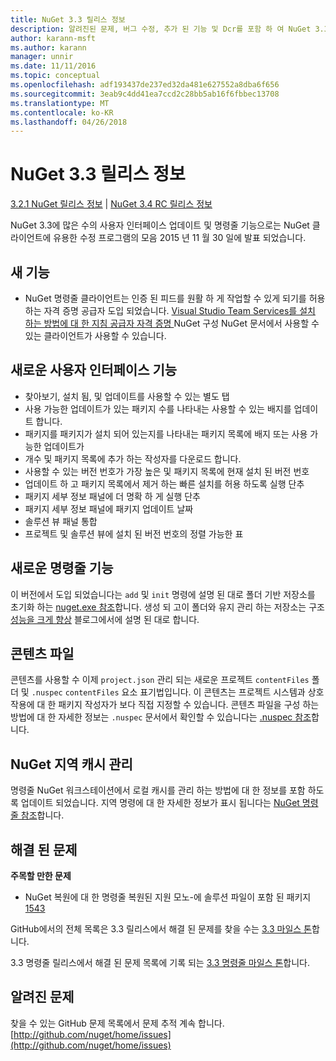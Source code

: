 ```yaml
---
title: NuGet 3.3 릴리스 정보
description: 알려진된 문제, 버그 수정, 추가 된 기능 및 Dcr를 포함 하 여 NuGet 3.3에 대 한 릴리스 정보입니다.
author: karann-msft
ms.author: karann
manager: unnir
ms.date: 11/11/2016
ms.topic: conceptual
ms.openlocfilehash: adf193437de237ed32da481e627552a8dba6f656
ms.sourcegitcommit: 3eab9c4dd41ea7ccd2c28bb5ab16f6fbbec13708
ms.translationtype: MT
ms.contentlocale: ko-KR
ms.lasthandoff: 04/26/2018
---
```

# <a name="nuget-33-release-notes"></a>NuGet 3.3 릴리스 정보

[3.2.1 NuGet 릴리스 정보](../release-notes/nuget-3.2.1.md) | [NuGet 3.4 RC 릴리스 정보](../release-notes/nuget-3.4-RC.md)

NuGet 3.3에 많은 수의 사용자 인터페이스 업데이트 및 명령줄 기능으로는 NuGet 클라이언트에 유용한 수정 프로그램의 모음 2015 년 11 월 30 일에 발표 되었습니다.

## <a name="new-features"></a>새 기능

* NuGet 명령줄 클라이언트는 인증 된 피드를 원활 하 게 작업할 수 있게 되기를 허용 하는 자격 증명 공급자 도입 되었습니다. [Visual Studio Team Services를 설치 하는 방법에 대 한 지침 공급자 자격 증명 ](../api/nuget-exe-credential-providers.md) NuGet 구성 NuGet 문서에서 사용할 수 있는 클라이언트가 사용할 수 있습니다.

## <a name="new-user-interface-features"></a>새로운 사용자 인터페이스 기능

* 찾아보기, 설치 됨, 및 업데이트를 사용할 수 있는 별도 탭
* 사용 가능한 업데이트가 있는 패키지 수를 나타내는 사용할 수 있는 배지를 업데이트 합니다.
* 패키지를 패키지가 설치 되어 있는지를 나타내는 패키지 목록에 배지 또는 사용 가능한 업데이트가
* 개수 및 패키지 목록에 추가 하는 작성자를 다운로드 합니다.
* 사용할 수 있는 버전 번호가 가장 높은 및 패키지 목록에 현재 설치 된 버전 번호
* 업데이트 하 고 패키지 목록에서 제거 하는 빠른 설치를 허용 하도록 실행 단추
* 패키지 세부 정보 패널에 더 명확 하 게 실행 단추
* 패키지 세부 정보 패널에 패키지 업데이트 날짜
* 솔루션 뷰 패널 통합
* 프로젝트 및 솔루션 뷰에 설치 된 버전 번호의 정렬 가능한 표

## <a name="new-command-line-features"></a>새로운 명령줄 기능

이 버전에서 도입 되었습니다는 `add` 및 `init` 명령에 설명 된 대로 폴더 기반 저장소를 초기화 하는 [nuget.exe 참조](../tools/nuget-exe-cli-reference.md)합니다. 생성 되 고이 폴더와 유지 관리 하는 저장소는 구조 [성능을 크게 향상](http://blog.nuget.org/20150922/Accelerate-Package-Source.html) 블로그에서에 설명 된 대로 합니다.

## <a name="contentfiles"></a>콘텐츠 파일

콘텐츠를 사용할 수 이제 `project.json` 관리 되는 새로운 프로젝트 `contentFiles` 폴더 및 `.nuspec` `contentFiles` 요소 표기법입니다.  이 콘텐츠는 프로젝트 시스템과 상호 작용에 대 한 패키지 작성자가 보다 직접 지정할 수 있습니다.  콘텐츠 파일을 구성 하는 방법에 대 한 자세한 정보는 `.nuspec` 문서에서 확인할 수 있습니다는 [.nuspec 참조](../reference/nuspec.md)합니다.

## <a name="nuget-locals-cache-management"></a>NuGet 지역 캐시 관리

명령줄 NuGet 워크스테이션에서 로컬 캐시를 관리 하는 방법에 대 한 정보를 포함 하도록 업데이트 되었습니다.  지역 명령에 대 한 자세한 정보가 표시 됩니다는 [NuGet 명령줄 참조](../tools/cli-ref-locals.md)합니다.

## <a name="fixed-issues"></a>해결 된 문제

**주목할 만한 문제**

* NuGet 복원에 대 한 명령줄 복원된 지원 모노-에 솔루션 파일이 포함 된 패키지 [1543](https://github.com/NuGet/Home/issues/1543)

GitHub에서의 전체 목록은 3.3 릴리스에서 해결 된 문제를 찾을 수는 [3.3 마일스 톤](https://github.com/NuGet/Home/issues?q=is%3Aissue+milestone%3A3.3.0+is%3Aclosed)합니다.

3.3 명령줄 릴리스에서 해결 된 문제 목록에 기록 되는 [3.3 명령줄 마일스 톤](https://github.com/NuGet/Home/issues?q=is%3Aissue+is%3Aclosed+milestone%3A3.3.0-commandline)합니다.

## <a name="known-issues"></a>알려진 문제

찾을 수 있는 GitHub 문제 목록에서 문제 추적 계속 합니다. [http://github.com/nuget/home/issues](http://github.com/nuget/home/issues)